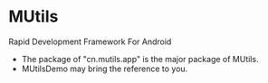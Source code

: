 # MUtils
Rapid Development Framework For Android
* The package of "cn.mutils.app" is the major package of MUtils.
* MUtilsDemo may bring the reference to you.